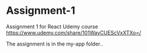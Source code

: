 # Assignment-1
Assignment 1 for React Udemy course https://www.udemy.com/share/101WayCUEScVxXTXo=/

The assignment is in the my-app folder..